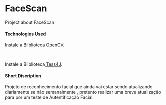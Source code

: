 # FaceScan
Project about FaceScan

#### Technologies Used
<p>Instale a Bliblioteca<a href="https://github.com/opencv/opencv/tree/master/data/haarcascades" target="_blank" rel="noopener noreferrer"> OpenCV</a>.</p><br>
<p>Instale a Bliblioteca<a href="https://sourceforge.net/projects/tess4j/" target="_blank" rel="noopener noreferrer"> Tess4J</a>.</p>

#### Short Discription
Projeto de reconhecimento facial que ainda vai estar sendo atualizando diariamente se não semanalmente , pretento realizar uma breve atualização para por um teste de Autentificação Facial.
